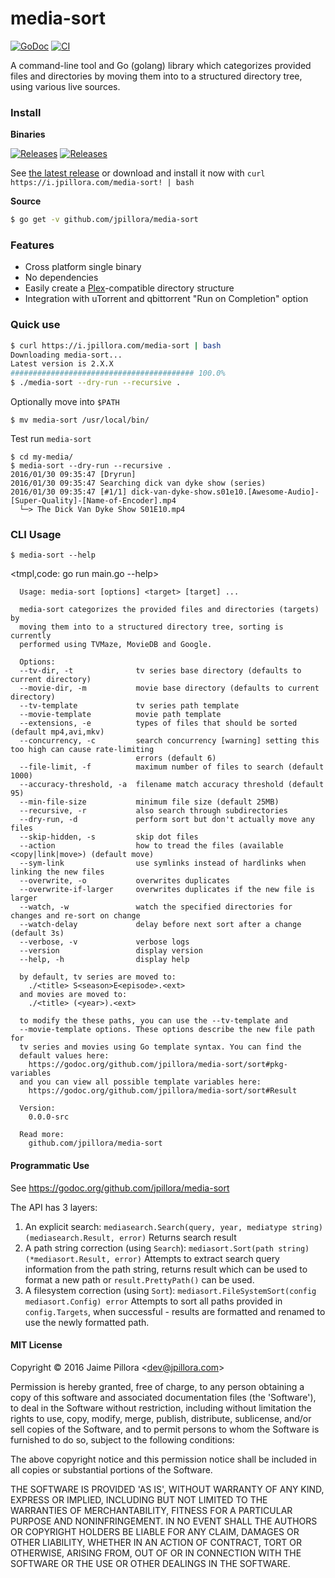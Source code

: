 # media-sort

[![GoDoc](https://godoc.org/github.com/jpillora/media-sort?status.svg)](https://godoc.org/github.com/jpillora/media-sort) [![CI](https://github.com/jpillora/media-sort/workflows/CI/badge.svg)](https://github.com/jpillora/media-sort/actions?workflow=CI)

A command-line tool and Go (golang) library which categorizes provided files and directories by moving them into to a structured directory tree, using various live sources.

### Install

**Binaries**

[![Releases](https://img.shields.io/github/release/jpillora/media-sort.svg)](https://github.com/jpillora/media-sort/releases) [![Releases](https://img.shields.io/github/downloads/jpillora/media-sort/total.svg)](https://github.com/jpillora/media-sort/releases)

See [the latest release](https://github.com/jpillora/media-sort/releases/latest) or download and install it now with `curl https://i.jpillora.com/media-sort! | bash`

**Source**

``` sh
$ go get -v github.com/jpillora/media-sort
```

### Features

* Cross platform single binary
* No dependencies
* Easily create a [Plex](https://plex.tv)-compatible directory structure
* Integration with uTorrent and qbittorrent "Run on Completion" option

### Quick use

``` sh
$ curl https://i.jpillora.com/media-sort | bash
Downloading media-sort...
Latest version is 2.X.X
######################################### 100.0%
$ ./media-sort --dry-run --recursive .
```

Optionally move into `$PATH`

```
$ mv media-sort /usr/local/bin/
```

Test run `media-sort`

```
$ cd my-media/
$ media-sort --dry-run --recursive .
2016/01/30 09:35:47 [Dryrun]
2016/01/30 09:35:47 Searching dick van dyke show (series)
2016/01/30 09:35:47 [#1/1] dick-van-dyke-show.s01e10.[Awesome-Audio]-[Super-Quality]-[Name-of-Encoder].mp4
  └─> The Dick Van Dyke Show S01E10.mp4
```

### CLI Usage

```
$ media-sort --help
```

<tmpl,code: go run main.go --help>
``` plain
  Usage: media-sort [options] <target> [target] ...

  media-sort categorizes the provided files and directories (targets) by
  moving them into to a structured directory tree, sorting is currently
  performed using TVMaze, MovieDB and Google.

  Options:
  --tv-dir, -t              tv series base directory (defaults to current directory)
  --movie-dir, -m           movie base directory (defaults to current directory)
  --tv-template             tv series path template
  --movie-template          movie path template
  --extensions, -e          types of files that should be sorted (default mp4,avi,mkv)
  --concurrency, -c         search concurrency [warning] setting this too high can cause rate-limiting
                            errors (default 6)
  --file-limit, -f          maximum number of files to search (default 1000)
  --accuracy-threshold, -a  filename match accuracy threshold (default 95)
  --min-file-size           minimum file size (default 25MB)
  --recursive, -r           also search through subdirectories
  --dry-run, -d             perform sort but don't actually move any files
  --skip-hidden, -s         skip dot files
  --action                  how to tread the files (available <copy|link|move>) (default move)
  --sym-link                use symlinks instead of hardlinks when linking the new files
  --overwrite, -o           overwrites duplicates
  --overwrite-if-larger     overwrites duplicates if the new file is larger
  --watch, -w               watch the specified directories for changes and re-sort on change
  --watch-delay             delay before next sort after a change (default 3s)
  --verbose, -v             verbose logs
  --version                 display version
  --help, -h                display help

  by default, tv series are moved to:
    ./<title> S<season>E<episode>.<ext>
  and movies are moved to:
    ./<title> (<year>).<ext>

  to modify the these paths, you can use the --tv-template and
  --movie-template options. These options describe the new file path for
  tv series and movies using Go template syntax. You can find the
  default values here:
    https://godoc.org/github.com/jpillora/media-sort/sort#pkg-variables
  and you can view all possible template variables here:
    https://godoc.org/github.com/jpillora/media-sort/sort#Result

  Version:
    0.0.0-src

  Read more:
    github.com/jpillora/media-sort
```
</tmpl>

#### Programmatic Use

See https://godoc.org/github.com/jpillora/media-sort

The API has 3 layers:

1. An explicit search: `mediasearch.Search(query, year, mediatype string) (mediasearch.Result, error)`
    Returns search result
2. A path string correction (using `Search`): `mediasort.Sort(path string) (*mediasort.Result, error)`
    Attempts to extract search query information from the path string, returns result which can be used to format a new path or `result.PrettyPath()` can be used.
3. A filesystem correction (using `Sort`): `mediasort.FileSystemSort(config mediasort.Config) error`
    Attempts to sort all paths provided in `config.Targets`, when successful - results are formatted and renamed to use the newly formatted path.

#### MIT License

Copyright © 2016 Jaime Pillora &lt;dev@jpillora.com&gt;

Permission is hereby granted, free of charge, to any person obtaining
a copy of this software and associated documentation files (the
'Software'), to deal in the Software without restriction, including
without limitation the rights to use, copy, modify, merge, publish,
distribute, sublicense, and/or sell copies of the Software, and to
permit persons to whom the Software is furnished to do so, subject to
the following conditions:

The above copyright notice and this permission notice shall be
included in all copies or substantial portions of the Software.

THE SOFTWARE IS PROVIDED 'AS IS', WITHOUT WARRANTY OF ANY KIND,
EXPRESS OR IMPLIED, INCLUDING BUT NOT LIMITED TO THE WARRANTIES OF
MERCHANTABILITY, FITNESS FOR A PARTICULAR PURPOSE AND NONINFRINGEMENT.
IN NO EVENT SHALL THE AUTHORS OR COPYRIGHT HOLDERS BE LIABLE FOR ANY
CLAIM, DAMAGES OR OTHER LIABILITY, WHETHER IN AN ACTION OF CONTRACT,
TORT OR OTHERWISE, ARISING FROM, OUT OF OR IN CONNECTION WITH THE
SOFTWARE OR THE USE OR OTHER DEALINGS IN THE SOFTWARE.
